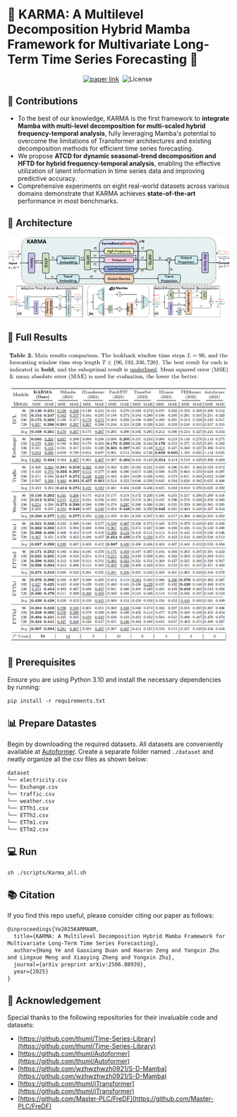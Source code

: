 #  🐍 KARMA: A Multilevel Decomposition Hybrid Mamba Framework for Multivariate Long-Term Time Series Forecasting 🚩
<div align="center">

[![paper link](https://img.shields.io/badge/WASA-7701-EE4353.svg)](https)&nbsp;
![License](https://img.shields.io/badge/license-MIT-blue?logo=book)&nbsp;
<!--![Stars](https://img.shields.io/github/stars/yedadasd/KARMA?logo=github)&nbsp;-->

</div>

## 🌟 Contributions
* To the best of our knowledge, KARMA is the first framework to **integrate Mamba with multi-level decomposition for multi-scaled hybrid frequency-temporal analysis**, fully leveraging Mamba's potential to overcome the limitations of Transformer architectures and existing decomposition methods for efficient time series forecasting.
* We propose **ATCD for dynamic seasonal-trend decomposition and HFTD for hybrid frequency-temporal analysis**, enabling the effective utilization of latent information in time series data and improving predictive accuracy.
* Comprehensive experiments on eight real-world datasets across various domains demonstrate that KARMA achieves **state-of-the-art** performance in most benchmarks.


## 🧩 Architecture
<div align="center">
  <img src="./pic/Karma.png" alt="exp" width="800">
</div>


## 📑 Full Results
<div align="center">
  <img src="./pic/res.png" alt="exp" width=800">
</div>


## 📡 Prerequisites

Ensure you are using Python 3.10 and install the necessary dependencies by running:

```
pip install -r requirements.txt
```

## 📊 Prepare Datastes

Begin by downloading the required datasets. All datasets are conveniently available at [Autoformer](https://drive.google.com/drive/folders/1ZOYpTUa82_jCcxIdTmyr0LXQfvaM9vIy). Create a separate folder named `./dataset` and neatly organize all the csv files as shown below:
```
dataset
└── electricity.csv
└── Exchange.csv
└── traffic.csv
└── weather.csv
└── ETTh1.csv
└── ETTh2.csv
└── ETTm1.csv
└── ETTm2.csv 
```

## 💻 Run

```shell
sh ./scripts/Karma_all.sh
```

## 📚 Citation
If you find this repo useful, please consider citing our paper as follows:
```
@inproceedings{Ye2025KARMAAM,
  title={KARMA: A Multilevel Decomposition Hybrid Mamba Framework for Multivariate Long-Term Time Series Forecasting},
  author={Hang Ye and Gaoxiang Duan and Haoran Zeng and Yangxin Zhu and Lingxue Meng and Xiaoying Zheng and Yongxin Zhu},
  journal={arXiv preprint arXiv:2506.08939},
  year={2025}
}
```

## 🙏 Acknowledgement
Special thanks to the following repositories for their invaluable code and datasets:

- [https://github.com/thuml/Time-Series-Library](https://github.com/thuml/Time-Series-Library)
- [https://github.com/thuml/Autoformer](https://github.com/thuml/Autoformer)
- [https://github.com/wzhwzhwzh0921/S-D-Mamba](https://github.com/wzhwzhwzh0921/S-D-Mamba)
- [https://github.com/thuml/iTransformer](https://github.com/thuml/iTransformer)
- [https://github.com/Master-PLC/FreDF](https://github.com/Master-PLC/FreDF)

